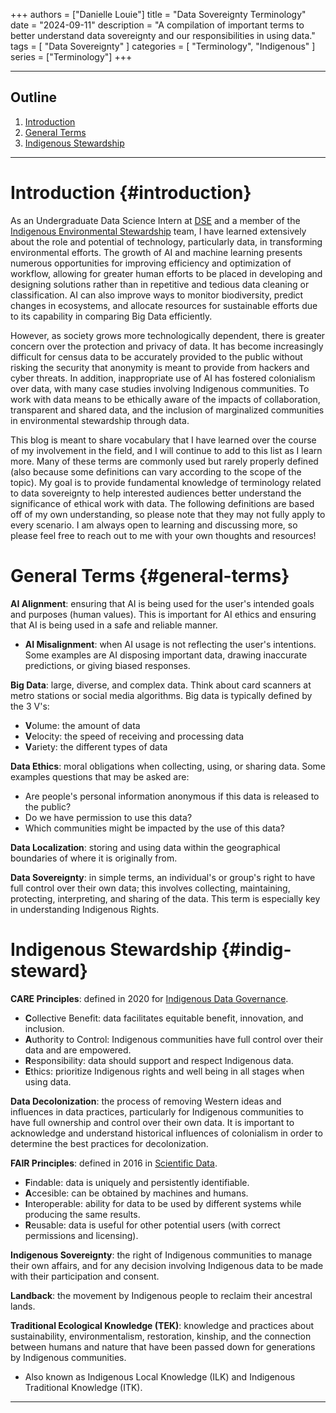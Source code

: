 +++
authors = ["Danielle Louie"]
title = "Data Sovereignty Terminology"
date = "2024-09-11"
description = "A compilation of important terms to better understand data sovereignty and our responsibilities in using data."
tags = [
    "Data Sovereignty"
]
categories = [
    "Terminology", "Indigenous"
]
series = ["Terminology"]
+++

---

## Outline
1. [Introduction](#introduction)
2. [General Terms](#general-terms)
3. [Indigenous Stewardship](#indig-steward)

---

# Introduction {#introduction}
As an Undergraduate Data Science Intern at <a href="https://dse.berkeley.edu/" target="_blank" rel="noopener noreferrer">DSE</a> and a member of the <a href="https://dse.berkeley.edu/programs/co-design-technology-tribal-environmental-stewardship" target="_blank" rel="noopener noreferrer">Indigenous Environmental Stewardship</a> team, I have learned extensively about the role and potential of technology, particularly data, in transforming environmental efforts. The growth of AI and machine learning presents numerous opportunities for improving efficiency and optimization of workflow, allowing for greater human efforts to be placed in developing and designing solutions rather than in repetitive and tedious data cleaning or classification. AI can also improve ways to monitor biodiversity, predict changes in ecosystems, and allocate resources for sustainable efforts due to its capability in comparing Big Data efficiently.

However, as society grows more technologically dependent, there is greater concern over the protection and privacy of data. It has become increasingly difficult for census data to be accurately provided to the public without risking the security that anonymity is meant to provide from hackers and cyber threats. In addition, inappropriate use of AI has fostered colonialism over data, with many case studies involving Indigenous communities. To work with data means to be ethically aware of the impacts of collaboration, transparent and shared data, and the inclusion of marginalized communities in environmental stewardship through data.

This blog is meant to share vocabulary that I have learned over the course of my involvement in the field, and I will continue to add to this list as I learn more. Many of these terms are commonly used but rarely properly defined (also because some definitions can vary according to the scope of the topic). My goal is to provide fundamental knowledge of terminology related to data sovereignty to help interested audiences better understand the significance of ethical work with data. The following definitions are based off of my own understanding, so please note that they may not fully apply to every scenario. I am always open to learning and discussing more, so please feel free to reach out to me with your own thoughts and resources!

# General Terms {#general-terms}

**AI Alignment**: ensuring that AI is being used for the user's intended goals and purposes (human values). This is important for AI ethics and ensuring that AI is being used in a safe and reliable manner.
- **AI Misalignment**: when AI usage is not reflecting the user's intentions. Some examples are AI disposing important data, drawing inaccurate predictions, or giving biased responses.

**Big Data**: large, diverse, and complex data. Think about card scanners at metro stations or social media algorithms. Big data is typically defined by the 3 V's:
- **V**olume: the amount of data
- **V**elocity: the speed of receiving and processing data 
- **V**ariety: the different types of data

**Data Ethics**: moral obligations when collecting, using, or sharing data. Some examples questions that may be asked are:
- Are people's personal information anonymous if this data is released to the public?
- Do we have permission to use this data?
- Which communities might be impacted by the use of this data?

**Data Localization**: storing and using data within the geographical boundaries of where it is originally from.

**Data Sovereignty**: in simple terms, an individual's or group's right to have full control over their own data; this involves collecting, maintaining, protecting, interpreting, and sharing of the data. This term is especially key in understanding Indigenous Rights. 

# Indigenous Stewardship {#indig-steward}

**CARE Principles**: defined in 2020 for <a href="https://www.gida-global.org/s/dsj-1158_carroll.pdf" target="_blank" rel="noopener noreferrer">Indigenous Data Governance</a>.

- **C**ollective Benefit: data facilitates equitable benefit, innovation, and inclusion. 
- **A**uthority to Control: Indigenous communities have full control over their data and are empowered.
- **R**esponsibility: data should support and respect Indigenous data.
- **E**thics: prioritize Indigenous rights and well being in all stages when using data.

**Data Decolonization**: the process of removing Western ideas and influences in data practices, particularly for Indigenous communities to have full ownership and control over their own data. It is important to acknowledge and understand historical influences of colonialism in order to determine the best practices for decolonization.

**FAIR Principles**: defined in 2016 in <a href="https://www.nature.com/articles/sdata201618" target="_blank" rel="noopener noreferrer">Scientific Data</a>.
- **F**indable: data is uniquely and persistently identifiable.
- **A**ccesible: can be obtained by machines and humans.
- **I**nteroperable: ability for data to be used by different systems while producing the same results.
- **R**eusable: data is useful for other potential users (with correct permissions and licensing).

**Indigenous Sovereignty**: the right of Indigenous communities to manage their own affairs, and for any decision involving Indigenous data to be made with their participation and consent.

**Landback**: the movement by Indigenous people to reclaim their ancestral lands.

**Traditional Ecological Knowledge (TEK)**: knowledge and practices about sustainability, environmentalism, restoration, kinship, and the connection between humans and nature that have been passed down for generations by Indigenous communities.
- Also known as Indigenous Local Knowledge (ILK) and Indigenous Traditional Knowledge (ITK).

---

